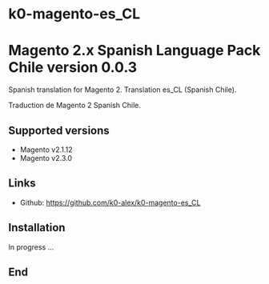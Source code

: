 # k0-magento-es_CL
# Magento 2.x Spanish Language Pack Chile version 0.0.3

Spanish translation for Magento 2. Translation es_CL (Spanish Chile).

Traduction de Magento 2 Spanish Chile.

## Supported versions
* Magento v2.1.12 
* Magento v2.3.0 

## Links
* Github: https://github.com/k0-alex/k0-magento-es_CL

## Installation
In progress ...
## End

